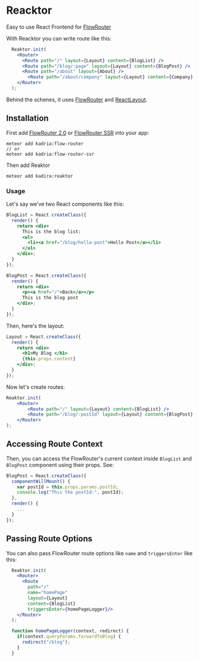 
# Reacktor 

Easy to use React Frontend for [FlowRouter](https://github.com/kadirahq/flow-router)

With Reacktor you can write route like this:

~~~jsx
  Reaktor.init(
    <Router>
      <Route path="/" layout={Layout} content={BlogList} />
      <Route path="/blog/:page" layout={Layout} content={BlogPost} />
      <Route path="/about" layout={About} />
        <Route path="/about/company" layout={Layout} content={Company}  />
    </Router>
  );
~~~

Behind the schenes, it uses [FlowRouter](https://github.com/kadirahq/flow-router) and [ReactLayout](https://github.com/kadirahq/meteor-react-layout).

## Installation

First add [FlowRouter 2.0](https://github.com/kadirahq/meteor-react-layout) or [FlowRouter SSR](https://github.com/kadirahq/flow-router/tree/ssr) into your app:

~~~
meteor add kadria:flow-router
// or
meteor add kadria:flow-router-ssr
~~~

Then add Reaktor

~~~
meteor add kadira:reaktor
~~~

### Usage

Let's say we've two React components like this:

~~~jsx
BlogList = React.createClass({
  render() {
    return <div>
      This is the blog list:
      <ul>
        <li><a href="/blog/hello-post">Hello Post</a></li>
      </ul>
    </div>;
  }
});

BlogPost = React.createClass({
  render() {
    return <div>
      <p><a href="/">Back</a></p>
      This is the blog post
    </div>;
  }
});
~~~

Then, here's the layout:

~~~jsx
Layout = React.createClass({
  render() {
    return <div>
      <h1>My Blog </h1>
      {this.props.content}
    </div>;
  }
});
~~~

Now let's create routes:

~~~jsx
Reaktor.init(
    <Router>
        <Route path="/" layout={Layout} content={BlogList} />
        <Route path="/blog/:postId" layout={Layout} content={BlogPost} />
    </Router>
);
~~~


## Accessing Route Context

Then, you can access the FlowRouter's current context inside `BlogList` and `BlogPost` component using their props. See:

~~~jsx
BlogPost = React.createClass({
  componentWillMount() {
    var postId = this.props.params.postId;
    console.log("This the postId:", postId);
  },
  render() {
    ...
  }
});
~~~

## Passing Route Options

You can also pass FlowRouter route options like `name` and `triggersEnter` like this:

~~~jsx
  Reaktor.init(
    <Router>
      <Route 
        path="/" 
        name="homePage"
        layout={Layout} 
        content={BlogList} 
        triggersEnter={homePageLogger}/>
    </Router>
  );

  function homePageLogger(context, redirect) {
    if(context.queryParams.forwardToBlog) {
      redirect("/blog");
    }
  }
~~~

